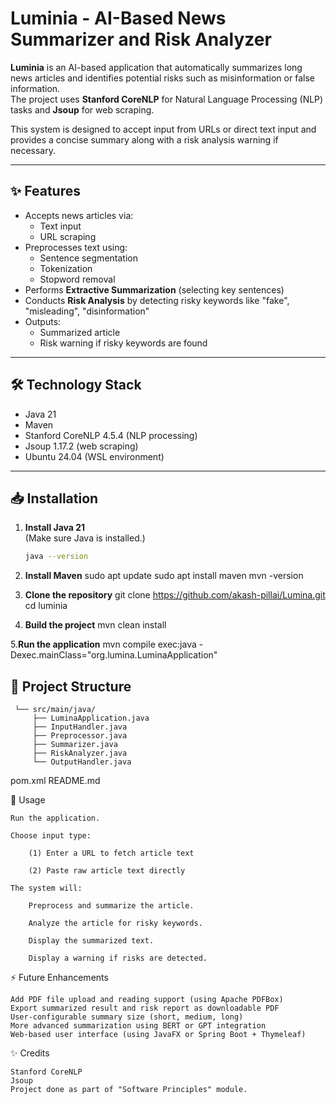 # Luminia - AI-Based News Summarizer and Risk Analyzer

**Luminia** is an AI-based application that automatically summarizes long news articles and identifies potential risks such as misinformation or false information.  
The project uses **Stanford CoreNLP** for Natural Language Processing (NLP) tasks and **Jsoup** for web scraping.  

This system is designed to accept input from URLs or direct text input and provides a concise summary along with a risk analysis warning if necessary.

---

## ✨ Features

- Accepts news articles via:
  - Text input
  - URL scraping
- Preprocesses text using:
  - Sentence segmentation
  - Tokenization
  - Stopword removal
- Performs **Extractive Summarization** (selecting key sentences)
- Conducts **Risk Analysis** by detecting risky keywords like "fake", "misleading", "disinformation"
- Outputs:
  - Summarized article
  - Risk warning if risky keywords are found

---

## 🛠 Technology Stack

- Java 21
- Maven
- Stanford CoreNLP 4.5.4 (NLP processing)
- Jsoup 1.17.2 (web scraping)
- Ubuntu 24.04 (WSL environment)

---

## 📥 Installation

1. **Install Java 21**  
   (Make sure Java is installed.)

   ```bash
   java --version
2. **Install Maven**
   sudo apt update
   sudo apt install maven
   mvn -version

3. **Clone the repository**
   git clone https://github.com/akash-pillai/Lumina.git
   cd luminia

4. **Build the project**
   mvn clean install

5.**Run the application**
  mvn compile exec:java -Dexec.mainClass="org.lumina.LuminaApplication"

## 📂 Project Structure

     └── src/main/java/
         ├── LuminaApplication.java
         ├── InputHandler.java
         ├── Preprocessor.java
         ├── Summarizer.java
         ├── RiskAnalyzer.java
         └── OutputHandler.java
pom.xml
README.md

📄  Usage

    Run the application.

    Choose input type:

        (1) Enter a URL to fetch article text

        (2) Paste raw article text directly

    The system will:

        Preprocess and summarize the article.

        Analyze the article for risky keywords.

        Display the summarized text.

        Display a warning if risks are detected.

⚡ Future Enhancements

    Add PDF file upload and reading support (using Apache PDFBox)
    Export summarized result and risk report as downloadable PDF
    User-configurable summary size (short, medium, long)
    More advanced summarization using BERT or GPT integration
    Web-based user interface (using JavaFX or Spring Boot + Thymeleaf)

✨ Credits

    Stanford CoreNLP
    Jsoup
    Project done as part of "Software Principles" module.


   

